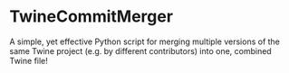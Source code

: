 # TwineCommitMerger
A simple, yet effective Python script for merging multiple versions of the same Twine project (e.g. by different contributors) into one, combined Twine file!
